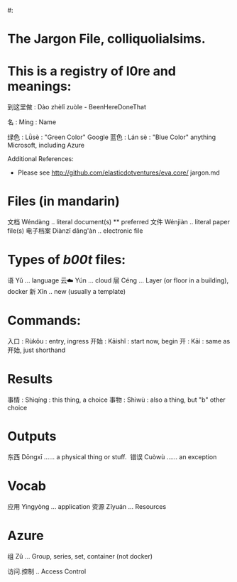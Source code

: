 #: 
# The Jargon File, colliquolialsims.
# This is a registry of l0re and meanings:


到这里做 : Dào zhèlǐ zuòle - BeenHereDoneThat

名 : Míng : Name 

绿色 : Lǜsè : "Green Color" Google
蓝色 : Lán sè : "Blue Color" anything Microsoft, including Azure

Additional References:
* Please see http://github.com/elasticdotventures/eva.core/ jargon.md 

# Files (in mandarin)
文档  Wéndàng   .. literal document(s)      ** preferred
文件  Wénjiàn   .. literal paper file(s)
电子档案  Diànzǐ dǎng'àn .. electronic file

# Types of _b00t_ files: 
语    Yǔ  ... language
云☁️  Yún  ... cloud
层    Céng  ... Layer (or floor in a building), docker
新    Xīn   .. new (usually a template)

# Commands:
入口 : Rùkǒu  : entry, ingress
开始 : Kāishǐ : start now, begin
开   : Kāi    : same as 开始, just shorthand

# Results
事情 : Shìqíng : this thing, a choice
事物 : Shìwù :  also a thing, but "b" other choice

# Outputs
东西 Dōngxī …… a physical thing or stuff. 
错误 Cuòwù …… an exception

# Vocab
应用 Yìngyòng   ... application
资源 Zīyuán     ... Resources

# Azure
组  Zǔ   ... Group, series, set, container (not docker)

访问.控制 .. Access Control
